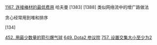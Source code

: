 [1167. 连接棒材的最低费用](https://leetcode-cn.com/problems/minimum-cost-to-connect-sticks/) 哈夫曼
[1383]
[1388] 类似网络流中的增广路做法

贪心经常用到堆和排序

[134]

[452. 用最少数量的箭引爆气球](https://leetcode-cn.com/problems/minimum-number-of-arrows-to-burst-balloons/)
[649. Dota2 参议院](https://leetcode-cn.com/problems/dota2-senate/)
[757.  设置交集大小至少为2](https://leetcode-cn.com/problems/set-intersection-size-at-least-two/)
